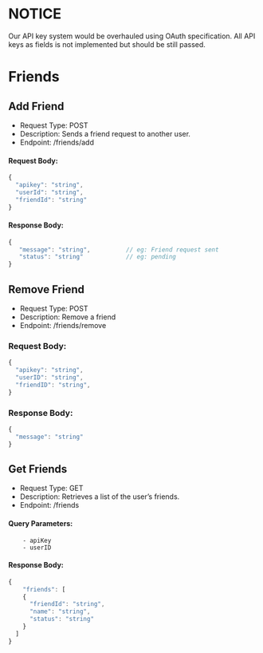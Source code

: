 # NOTICE
Our API key system would be overhauled using OAuth specification. All API keys as fields is not implemented but should be still passed.

# Friends


## Add Friend
- Request Type: POST
- Description: Sends a friend request to another user.
- Endpoint: /friends/add

#### Request Body:
```javascript
{
  "apikey": "string",
  "userId": "string",
  "friendId": "string"
}
```

#### Response Body: 
```javascript
{
   "message": "string",			 // eg: Friend request sent
   "status": "string"			 // eg: pending
}
```

## Remove Friend
- Request Type: POST
- Description: Remove a friend
- Endpoint: /friends/remove

### Request Body:
```javascript
{
  "apikey": "string",
  "userID": "string",
  "friendID": "string",
}
```

### Response Body:
```javascript
{
  "message": "string"
}
```

## Get Friends
- Request Type: GET
- Description: Retrieves a list of the user’s friends.
- Endpoint: /friends

#### Query Parameters:
```
    - apiKey
    - userID
```

#### Response Body:
```javascript
{
    "friends": [
    {
      "friendId": "string",
      "name": "string",
      "status": "string"
    }
  ]
}
```